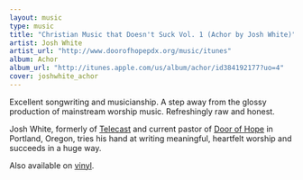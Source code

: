 ```yaml
---
layout: music
type: music
title: "Christian Music that Doesn't Suck Vol. 1 (Achor by Josh White)"
artist: Josh White
artist_url: "http://www.doorofhopepdx.org/music/itunes"
album: Achor
album_url: "http://itunes.apple.com/us/album/achor/id384192177?uo=4"
cover: joshwhite_achor
---
```

Excellent songwriting and musicianship. A step away from the glossy
production of mainstream worship music. Refreshingly raw and honest.

Josh White, formerly of [Telecast](http://www.becrecordings.com/artists/75/Telecast/) and
current pastor of [Door of Hope](http://www.doorofhopepdx.org) in
Portland, Oregon, tries his hand at writing meaningful, heartfelt
worship and succeeds in a huge way.

Also available on [vinyl](http://www.zambooie.com/becrecordings/detail.tpl?sku=BEDVINYL006673).
